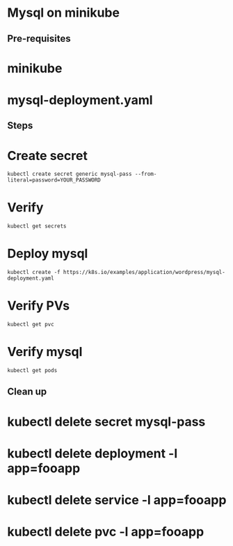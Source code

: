 Mysql on minikube
====

Pre-requisites
----
# minikube
# mysql-deployment.yaml

Steps
----

# Create secret
```
kubectl create secret generic mysql-pass --from-literal=password=YOUR_PASSWORD
```
# Verify
```
kubectl get secrets
```
# Deploy mysql
```
kubectl create -f https://k8s.io/examples/application/wordpress/mysql-deployment.yaml
```
# Verify PVs
```
kubectl get pvc
```
# Verify mysql
```
kubectl get pods
```

Clean up
----

# kubectl delete secret mysql-pass
# kubectl delete deployment -l app=fooapp
# kubectl delete service -l app=fooapp
# kubectl delete pvc -l app=fooapp

